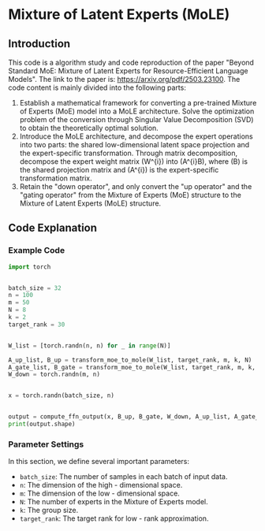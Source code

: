 # Mixture of Latent Experts (MoLE)

## Introduction
This code is a algorithm study and code reproduction of the paper "Beyond Standard MoE: Mixture of Latent Experts for Resource-Efficient Language Models". The link to the paper is: https://arxiv.org/pdf/2503.23100.
The code content is mainly divided into the following parts:
1. Establish a mathematical framework for converting a pre-trained Mixture of Experts (MoE) model into a MoLE architecture. Solve the optimization problem of the conversion through Singular Value Decomposition (SVD) to obtain the theoretically optimal solution.
2. Introduce the MoLE architecture, and decompose the expert operations into two parts: the shared low-dimensional latent space projection and the expert-specific transformation. Through matrix decomposition, decompose the expert weight matrix \(W^{i}\) into \(A^{i}B\), where \(B\) is the shared projection matrix and \(A^{i}\) is the expert-specific transformation matrix.
3. Retain the "down operator", and only convert the "up operator" and the "gating operator" from the Mixture of Experts (MoE) structure to the Mixture of Latent Experts (MoLE) structure.

## Code Explanation

### Example Code
```python
import torch


batch_size = 32
n = 100
m = 50
N = 8
k = 2
target_rank = 30


W_list = [torch.randn(n, n) for _ in range(N)]

A_up_list, B_up = transform_moe_to_mole(W_list, target_rank, m, k, N)
A_gate_list, B_gate = transform_moe_to_mole(W_list, target_rank, m, k, N)
W_down = torch.randn(m, n)


x = torch.randn(batch_size, n)


output = compute_ffn_output(x, B_up, B_gate, W_down, A_up_list, A_gate_list, k, N)
print(output.shape)
```

### Parameter Settings
In this section, we define several important parameters:
- `batch_size`: The number of samples in each batch of input data.
- `n`: The dimension of the high - dimensional space.
- `m`: The dimension of the low - dimensional space.
- `N`: The number of experts in the Mixture of Experts model.
- `k`: The group size.
- `target_rank`: The target rank for low - rank approximation.

